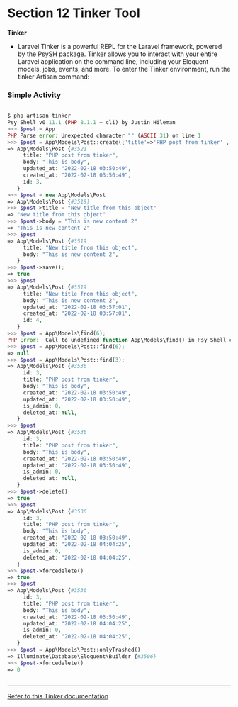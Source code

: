 # Section 12 Tinker Tool

**Tinker**

- Laravel Tinker is a powerful REPL for the Laravel framework, powered by the PsySH package.
  Tinker allows you to interact with your entire Laravel application on the command line, including your Eloquent models, jobs, events, and more. To enter the Tinker environment, run the tinker Artisan command:

### Simple Activity

```php

$ php artisan tinker
Psy Shell v0.11.1 (PHP 8.1.1 — cli) by Justin Hileman
>>> $post = App
PHP Parse error: Unexpected character "" (ASCII 31) on line 1
>>> $post = App\Models\Post::create(['title'=>'PHP post from tinker' , 'body'=>'This is body']) ;
=> App\Models\Post {#3521
     title: "PHP post from tinker",
     body: "This is body",
     updated_at: "2022-02-18 03:50:49",
     created_at: "2022-02-18 03:50:49",
     id: 3,
   }
>>> $post = new App\Models\Post
=> App\Models\Post {#3519}
>>> $post->title = "New title from this object"
=> "New title from this object"
>>> $post->body = "This is new content 2"
=> "This is new content 2"
>>> $post
=> App\Models\Post {#3519
     title: "New title from this object",
     body: "This is new content 2",
   }
>>> $post->save();
=> true
>>> $post
=> App\Models\Post {#3519
     title: "New title from this object",
     body: "This is new content 2",
     updated_at: "2022-02-18 03:57:01",
     created_at: "2022-02-18 03:57:01",
     id: 4,
   }
>>> $post = App\Models\find(6);
PHP Error:  Call to undefined function App\Models\find() in Psy Shell code on line 1
>>> $post = App\Models\Post::find(6);
=> null
>>> $post = App\Models\Post::find(3);
=> App\Models\Post {#3536
     id: 3,
     title: "PHP post from tinker",
     body: "This is body",
     created_at: "2022-02-18 03:50:49",
     updated_at: "2022-02-18 03:50:49",
     is_admin: 0,
     deleted_at: null,
   }
>>> $post
=> App\Models\Post {#3536
     id: 3,
     title: "PHP post from tinker",
     body: "This is body",
     created_at: "2022-02-18 03:50:49",
     updated_at: "2022-02-18 03:50:49",
     is_admin: 0,
     deleted_at: null,
   }
>>> $post->delete()
=> true
>>> $post
=> App\Models\Post {#3536
     id: 3,
     title: "PHP post from tinker",
     body: "This is body",
     created_at: "2022-02-18 03:50:49",
     updated_at: "2022-02-18 04:04:25",
     is_admin: 0,
     deleted_at: "2022-02-18 04:04:25",
   }
>>> $post->forcedelete()
=> true
>>> $post
=> App\Models\Post {#3536
     id: 3,
     title: "PHP post from tinker",
     body: "This is body",
     created_at: "2022-02-18 03:50:49",
     updated_at: "2022-02-18 04:04:25",
     is_admin: 0,
     deleted_at: "2022-02-18 04:04:25",
   }
>>> $post = App\Models\Post::onlyTrashed()
=> Illuminate\Database\Eloquent\Builder {#3506}
>>> $post->forcedelete()
=> 0



```

<hr>

[Refer to this Tinker documentation](https://laravel.com/docs/9.x/artisan#tinker)
